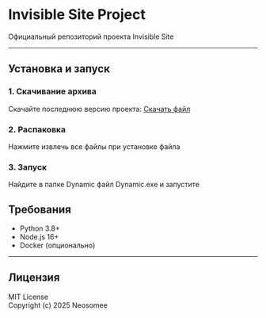 # Invisible Site Project
Официальный репозиторий проекта Invisible Site

---

## Установка и запуск

### 1. Скачивание архива
Скачайте последнюю версию проекта: 
[Скачать файл](https://neosomee.github.io/Invisible-site/)

### 2. Распаковка
Нажмите извлечь все файлы при установке файла

### 3. Запуск
Найдите в папке Dynamic файл Dynamic.exe и запустите

## Требования
- Python 3.8+
- Node.js 16+
- Docker (опционально)

---



## Лицензия
MIT License  
Copyright (c) 2025 Neosomee
